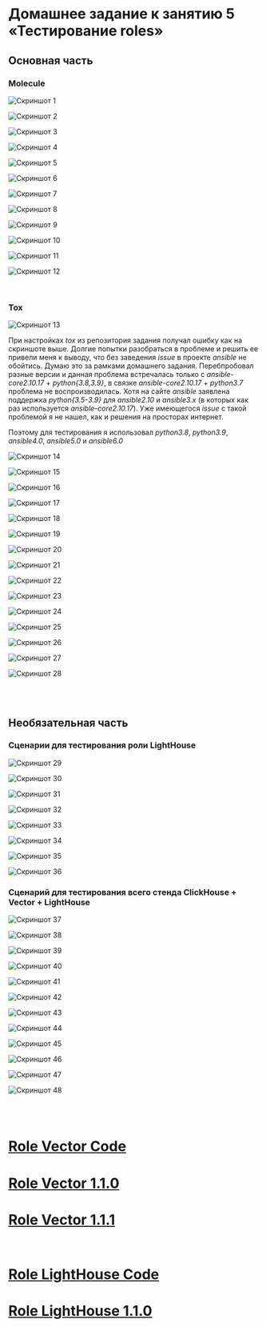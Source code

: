 # Домашнее задание к занятию 5 «Тестирование roles»

## Основная часть

### Molecule

![Скриншот 1](https://github.com/cachmc/netology_devops_homework/raw/main/03-ansible/05-testing/pictures/main/task-01-01.png)

![Скриншот 2](https://github.com/cachmc/netology_devops_homework/raw/main/03-ansible/05-testing/pictures/main/task-01-02.png)

![Скриншот 3](https://github.com/cachmc/netology_devops_homework/raw/main/03-ansible/05-testing/pictures/main/task-01-03.png)

![Скриншот 4](https://github.com/cachmc/netology_devops_homework/raw/main/03-ansible/05-testing/pictures/main/task-01-04.png)

![Скриншот 5](https://github.com/cachmc/netology_devops_homework/raw/main/03-ansible/05-testing/pictures/main/task-01-05.png)

![Скриншот 6](https://github.com/cachmc/netology_devops_homework/raw/main/03-ansible/05-testing/pictures/main/task-01-06.png)

![Скриншот 7](https://github.com/cachmc/netology_devops_homework/raw/main/03-ansible/05-testing/pictures/main/task-01-07.png)

![Скриншот 8](https://github.com/cachmc/netology_devops_homework/raw/main/03-ansible/05-testing/pictures/main/task-01-08.png)

![Скриншот 9](https://github.com/cachmc/netology_devops_homework/raw/main/03-ansible/05-testing/pictures/main/task-01-09.png)

![Скриншот 10](https://github.com/cachmc/netology_devops_homework/raw/main/03-ansible/05-testing/pictures/main/task-01-10.png)

![Скриншот 11](https://github.com/cachmc/netology_devops_homework/raw/main/03-ansible/05-testing/pictures/main/task-01-11.png)

![Скриншот 12](https://github.com/cachmc/netology_devops_homework/raw/main/03-ansible/05-testing/pictures/main/task-01-12.png)

<br>

### Tox

![Скриншот 13](https://github.com/cachmc/netology_devops_homework/raw/main/03-ansible/05-testing/pictures/main/task-02-00.png)

При настройках *tox* из репозитория задания получал ошибку как на скриншоте выше. Долгие попытки разобраться в проблеме и решить ее привели меня к выводу, что без заведения *issue* в проекте *ansible* не обойтись.
Думаю это за рамками домашнего задания. Перебпробовал разные версии и данная проблема встречалась только с *ansible-core2.10.17* + *python{3.8,3.9}*, в связке *ansible-core2.10.17* + *python3.7* проблема не воспроизводилась.
Хотя на сайте *ansible* заявлена поддержка *python{3.5-3.9}* для *ansible2.10* и *ansible3.x* (в которых как раз используется *ansible-core2.10.17*). Уже имеющегося *issue* с такой проблемой я не нашел, как и решения на просторах интернет.

Поэтому для тестирования я использовал *python3.8*, *python3.9*, *ansible4.0*, *ansible5.0* и *ansible6.0*

![Скриншот 14](https://github.com/cachmc/netology_devops_homework/raw/main/03-ansible/05-testing/pictures/main/task-02-01.png)

![Скриншот 15](https://github.com/cachmc/netology_devops_homework/raw/main/03-ansible/05-testing/pictures/main/task-02-02.png)

![Скриншот 16](https://github.com/cachmc/netology_devops_homework/raw/main/03-ansible/05-testing/pictures/main/task-02-03.png)

![Скриншот 17](https://github.com/cachmc/netology_devops_homework/raw/main/03-ansible/05-testing/pictures/main/task-02-04.png)

![Скриншот 18](https://github.com/cachmc/netology_devops_homework/raw/main/03-ansible/05-testing/pictures/main/task-02-05.png)

![Скриншот 19](https://github.com/cachmc/netology_devops_homework/raw/main/03-ansible/05-testing/pictures/main/task-02-06.png)

![Скриншот 20](https://github.com/cachmc/netology_devops_homework/raw/main/03-ansible/05-testing/pictures/main/task-02-07.png)

![Скриншот 21](https://github.com/cachmc/netology_devops_homework/raw/main/03-ansible/05-testing/pictures/main/task-02-08.png)

![Скриншот 22](https://github.com/cachmc/netology_devops_homework/raw/main/03-ansible/05-testing/pictures/main/task-02-09.png)

![Скриншот 23](https://github.com/cachmc/netology_devops_homework/raw/main/03-ansible/05-testing/pictures/main/task-02-10.png)

![Скриншот 24](https://github.com/cachmc/netology_devops_homework/raw/main/03-ansible/05-testing/pictures/main/task-02-11.png)

![Скриншот 25](https://github.com/cachmc/netology_devops_homework/raw/main/03-ansible/05-testing/pictures/main/task-02-12.png)

![Скриншот 26](https://github.com/cachmc/netology_devops_homework/raw/main/03-ansible/05-testing/pictures/main/task-02-13.png)

![Скриншот 27](https://github.com/cachmc/netology_devops_homework/raw/main/03-ansible/05-testing/pictures/main/task-02-14.png)

![Скриншот 28](https://github.com/cachmc/netology_devops_homework/raw/main/03-ansible/05-testing/pictures/main/task-02-15.png)

<br>
<br>

## Необязательная часть

### Сценарии для тестирования роли LightHouse

![Скриншот 29](https://github.com/cachmc/netology_devops_homework/raw/main/03-ansible/05-testing/pictures/optional/task-01-01.png)

![Скриншот 30](https://github.com/cachmc/netology_devops_homework/raw/main/03-ansible/05-testing/pictures/optional/task-01-02.png)

![Скриншот 31](https://github.com/cachmc/netology_devops_homework/raw/main/03-ansible/05-testing/pictures/optional/task-01-03.png)

![Скриншот 32](https://github.com/cachmc/netology_devops_homework/raw/main/03-ansible/05-testing/pictures/optional/task-01-04.png)

![Скриншот 33](https://github.com/cachmc/netology_devops_homework/raw/main/03-ansible/05-testing/pictures/optional/task-01-05.png)

![Скриншот 34](https://github.com/cachmc/netology_devops_homework/raw/main/03-ansible/05-testing/pictures/optional/task-01-06.png)

![Скриншот 35](https://github.com/cachmc/netology_devops_homework/raw/main/03-ansible/05-testing/pictures/optional/task-01-07.png)

![Скриншот 36](https://github.com/cachmc/netology_devops_homework/raw/main/03-ansible/05-testing/pictures/optional/task-01-08.png)

### Сценарий для тестирования всего стенда ClickHouse + Vector + LightHouse

![Скриншот 37](https://github.com/cachmc/netology_devops_homework/raw/main/03-ansible/05-testing/pictures/optional/task-02-01.png)

![Скриншот 38](https://github.com/cachmc/netology_devops_homework/raw/main/03-ansible/05-testing/pictures/optional/task-02-02.png)

![Скриншот 39](https://github.com/cachmc/netology_devops_homework/raw/main/03-ansible/05-testing/pictures/optional/task-02-03.png)

![Скриншот 40](https://github.com/cachmc/netology_devops_homework/raw/main/03-ansible/05-testing/pictures/optional/task-02-04.png)

![Скриншот 41](https://github.com/cachmc/netology_devops_homework/raw/main/03-ansible/05-testing/pictures/optional/task-02-05.png)

![Скриншот 42](https://github.com/cachmc/netology_devops_homework/raw/main/03-ansible/05-testing/pictures/optional/task-02-06.png)

![Скриншот 43](https://github.com/cachmc/netology_devops_homework/raw/main/03-ansible/05-testing/pictures/optional/task-02-07.png)

![Скриншот 44](https://github.com/cachmc/netology_devops_homework/raw/main/03-ansible/05-testing/pictures/optional/task-02-08.png)

![Скриншот 45](https://github.com/cachmc/netology_devops_homework/raw/main/03-ansible/05-testing/pictures/optional/task-02-09.png)

![Скриншот 46](https://github.com/cachmc/netology_devops_homework/raw/main/03-ansible/05-testing/pictures/optional/task-02-10.png)

![Скриншот 47](https://github.com/cachmc/netology_devops_homework/raw/main/03-ansible/05-testing/pictures/optional/task-02-11.png)

![Скриншот 48](https://github.com/cachmc/netology_devops_homework/raw/main/03-ansible/05-testing/pictures/optional/task-02-12.png)

<br>
<br>

# [Role Vector Code](https://github.com/cachmc/ansible-role-vector)

# [Role Vector 1.1.0](https://github.com/cachmc/ansible-role-vector/releases/tag/1.1.0)

# [Role Vector 1.1.1](https://github.com/cachmc/ansible-role-vector/releases/tag/1.1.1)

<br>

# [Role LightHouse Code](https://github.com/cachmc/ansible-role-lighthouse)

# [Role LightHouse 1.1.0](https://github.com/cachmc/ansible-role-lighthouse/releases/tag/1.1.0)
